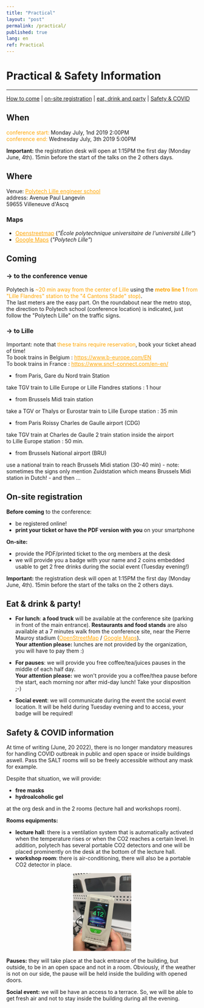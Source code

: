 ```yaml
---
title: "Practical"
layout: "post"
permalink: /practical/
published: true
lang: en
ref: Practical
---
```

# Practical & Safety Information

---
<a href="#coming">How to come</a> | <a href="#on-site-registration">on-site registration</a> | <a href="#eat--drink--party">eat, drink and party</a> | <a href="#safety--covid-information"> Safety & COVID</a>

## When

<p><span style="color:orange; ">conference start:</span> Monday July, 1nd 2019 2:00PM<br />
<span style="color:orange; ">conference end:</span> Wednesday July, 3th 2019 5:00PM<br /></p>

**Important:** the registration desk will open at 1:15PM the first day (Monday June, 4th). 15min before the start of the talks on the 2 others days.
                
## Where

Venue: <a href="http://www.polytech-lille.fr/english-p4664.html" style="color:orange;text-decoration: underline;">Polytech Lille engineer school</a><br />
address: Avenue Paul Langevin <br> 59655 Villeneuve d'Ascq<br />

### Maps

- <a href="https://osm.org/go/0B1fyc2nJ-" style="color:orange;text-decoration: underline;">Openstreetmap</a> (<i>"École polytechnique universitaire de l'université Lille"</i>)
- <a href="https://goo.gl/maps/FusMa2F2GoP2" style="color:orange;text-decoration: underline;">Google Maps</a> (<i>"Polytech Lille"</i>)
                
## Coming

### -> to the conference venue

<p>Polytech is <span style="color:orange; ">~20 min away from the center of Lille</span> using the <span style="color:orange; "><b>metro line 1</b> from "Lille Flandres" station to the "4 Cantons Stade" stop)</span>.
<br>The last meters are the easy part. On the roundabout near the metro stop, the direction to Polytech school (conference location) is indicated, just follow the "Polytech Lille" on the traffic signs.</p>

### -> to Lille

<p>Important: note that <span style="color:orange; ">these trains require reservation</span>, book your ticket ahead of time!
<br>To book trains in Belgium : <a href="https://www.b-europe.com/EN" style="color:orange;text-decoration: underline;">https://www.b-europe.com/EN</a>
<br>To book trains in France : <a href="https://www.sncf-connect.com/en-en/" style="color:orange;text-decoration: underline;">https://www.sncf-connect.com/en-en/</a></p>


- from Paris, Gare du Nord train Station

<p>take TGV train to Lille Europe or Lille Flandres stations : 1 hour</p>

- from Brussels Midi train station

<p>take a TGV or Thalys or Eurostar train to Lille Europe station : 35 min</p>

- from Paris Roissy Charles de Gaulle airport (CDG)

<p>take TGV train at Charles de Gaulle 2 train station inside the airport<br> to Lille Europe station : 50 min.</p>

- from Brussels National airport (BRU)

<p>use a national train to reach Brussels Midi station (30-40 min) - note: sometimes the signs only mention Zuidstation which means Brussels Midi station in Dutch! - and then ...</p>

## On-site registration

**Before coming** to the conference:
- be registered online!
- **print your ticket or have the PDF version with you** on your smartphone

**On-site:**
- provide the PDF/printed ticket to the org members at the desk
- we will provide you a badge with your name and 2 coins embedded usable to get 2 free drinks during the social event (Tuesday evening!)

**Important:** the registration desk will open at 1:15PM the first day (Monday June, 4th). 15min before the start of the talks on the 2 others days.

## Eat & drink & party!

- **For lunch**: <b>a food truck</b> will be available at the conference site (parking in front of the main entrance). <b>Restaurants and food stands</b> are also available at a 7 minutes walk from the conference site, near the Pierre Mauroy stadium (<a href="https://www.openstreetmap.org/#map=17/50.61086/3.13028)" style="color:orange;text-decoration: underline;">OpenStreetMap</a> / <a href="https://www.google.fr/maps/dir/Polytech+Lille,+Avenue+Paul+Langevin,+59655+Villeneuve-d'Ascq/50.6106614,3.1317252/@50.6098992,3.129625,16z/data=!4m9!4m8!1m5!1m1!1s0x47c2d64e4e520ecf:0xb4c46b1a1dfff7d6!2m2!1d3.1368716!2d50.607675!1m0!3e2" style="color:orange;text-decoration: underline;">Google Maps</a>).
<br>**Your attention please:** lunches are not provided by the organization, you will have to pay them :)

- **For pauses**: we will provide you free coffee/tea/juices pauses in the middle of each half day. 
<br>  **Your attention please:** we won't provide you a coffee/thea pause before the start, each morning nor after mid-day lunch! Take your disposition ;-)  

- **Social event**: we will communicate during the event the social event location. It will be held during Tuesday evening and to access, your badge will be required!

## Safety & COVID information

At time of writing (June, 20 2022), there is no longer mandatory measures for handling COVID outbreak in public and open space or inside buildings aswell. Pass the SALT rooms will so be freely accessible without any mask for example.

Despite that situation, we will provide: 
- **free masks** 
- **hydroalcoholic gel** 

at the org desk and in the 2 rooms (lecture hall and workshops room). 

**Rooms equipments:**
- **lecture hall**:  there is a ventilation system that is automatically activated when the temperature rises or when the CO2 reaches a certain level. In addition, polytech has several portable CO2 detectors and one will be placed prominently on the desk at the bottom of the lecture hall.
- **workshop room**: there is air-conditioning, there will also be a portable CO2 detector in place. 

<center><img src="/img/practical/capteur-co2.jpeg" height="204" width="153"  alt="CO2 detector"></center>

**Pauses:** they will take place at the back entrance of the building, but outside, to be in an open space and not in a room. Obviously, if the weather is not on our side, the pause will be held inside the building with opened doors.

**Social event:** we will be have an access to a terrace. So, we will be able to get fresh air and not to stay inside the building during all the evening. 